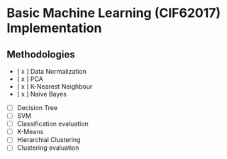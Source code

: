 # Basic Machine Learning (CIF62017) Implementation

## Methodologies

- [ x ] Data Normalization
- [ x ] PCA
- [ x ] K-Nearest Neighbour
- [ x ] Naive Bayes
- [ ] Decision Tree
- [ ] SVM
- [ ] Classification evaluation
- [ ] K-Means
- [ ] Hierarchial Clustering
- [ ] Clustering evaluation
